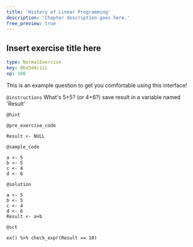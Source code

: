 ```yaml
---
title: 'History of Linear Programming'
description: 'Chapter description goes here.'
free_preview: true
---
```


## Insert exercise title here

```yaml
type: NormalExercise
key: 8bd3d4c11c
xp: 100
```

This is an example question to get you comfortable using this interface!

`@instructions`
What's 5+5?              (or 4+6?)	save result in a variable named 'Result'

`@hint`


`@pre_exercise_code`
```{r}
Result <- NULL
```

`@sample_code`
```{r}
a <- 5
b <- 5
c <- 4
d <- 6
```

`@solution`
```{r}
a <- 5
b <- 5
c <- 4
d <- 6
Result <- a+b
```

`@sct`
```{r}
ex() %>% check_expr(Result == 10)
```
